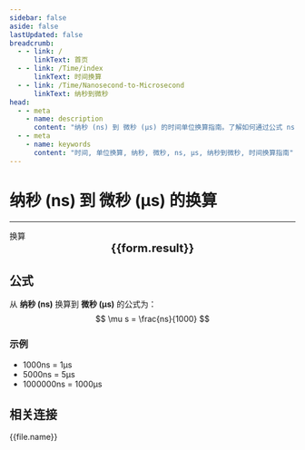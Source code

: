 ```yaml
---
sidebar: false
aside: false
lastUpdated: false
breadcrumb:
  - - link: /
      linkText: 首页
  - - link: /Time/index
      linkText: 时间换算
  - - link: /Time/Nanosecond-to-Microsecond
      linkText: 纳秒到微秒
head:
  - - meta
    - name: description
      content: "纳秒 (ns) 到 微秒 (μs) 的时间单位换算指南。了解如何通过公式 ns ÷ 1,000 换算为微秒。"
  - - meta
    - name: keywords
      content: "时间, 单位换算, 纳秒, 微秒, ns, μs, 纳秒到微秒, 时间换算指南"
---
```

# 纳秒 (ns) 到 微秒 (μs) 的换算

---
<script setup>
import { onMounted, reactive, inject, ref } from 'vue'
import { NButton,NForm ,NFormItem,NInput,NInputNumber,NSelect,NCard,useMessage,NGrid ,NGi  } from 'naive-ui'
import { defineClientComponent } from 'vitepress'
import { Time } from '../../files';

const convert = inject('convert')

const form = reactive({
  number: null,
  result: '',
})

const convertHandler = () => {
  if (form.number !== null && !isNaN(form.number)) {
    const convertedValue = parseFloat(form.number) / 1000
    form.result = `${form.number}ns = ${convertedValue.toFixed(6)}μs`
  } else {
    form.result = '请输入有效的数值。'
  }
}
</script>

<n-form size="large" :model="form">
  <n-form-item label="纳秒 (ns)">
    <n-input-number v-model:value="form.number" placeholder="输入纳秒" style="width: 100%" />
  </n-form-item>
  <n-form-item>
    <n-button type="info" @click="convertHandler" block>换算</n-button>
  </n-form-item>
</n-form>

<n-card  embedded :bordered="false" hoverable>
  <div  style="text-align:center;font-size:20px;">
    <strong>{{form.result}}</strong>
  </div>
</n-card>

## 公式

从 **纳秒 (ns)** 换算到 **微秒 (μs)** 的公式为：
$$ \mu s = \frac{ns}{1000} $$

### 示例
- 1000ns = 1μs
- 5000ns = 5μs
- 1000000ns = 1000μs
## 相关连接
<n-grid x-gap="12" :cols="2">
  <n-gi v-for="(file, index) in Time" :key="index">
    <n-button
      text
      tag="a"
      :href="file.path"
      type="info"
    >
      {{file.name}}
    </n-button>
  </n-gi>
</n-grid>